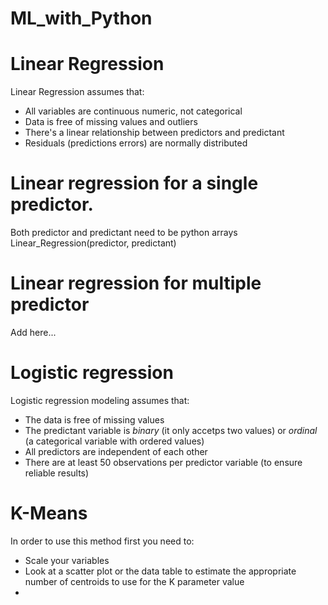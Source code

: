 # ML_with_Python

# Linear Regression
Linear Regression assumes that:
- All variables are continuous numeric, not categorical
- Data is free of missing values and outliers
- There's a linear relationship between predictors and predictant
- Residuals (predictions errors) are normally distributed

# Linear regression for a single predictor. 
Both predictor and predictant need to be python arrays
  Linear_Regression(predictor, predictant)

# Linear regression for multiple predictor
Add here...

# Logistic regression
Logistic regression modeling assumes that:
- The data is free of missing values
- The predictant variable is _binary_ (it only accetps two values) or _ordinal_ (a categorical variable with ordered values)
- All predictors are independent of each other
- There are at least 50 observations per predictor variable (to ensure reliable results)



# K-Means
In order to use this method first you need to:
- Scale your variables
- Look at a scatter plot or the data table to estimate the appropriate number of centroids to use for the K parameter value
- 
